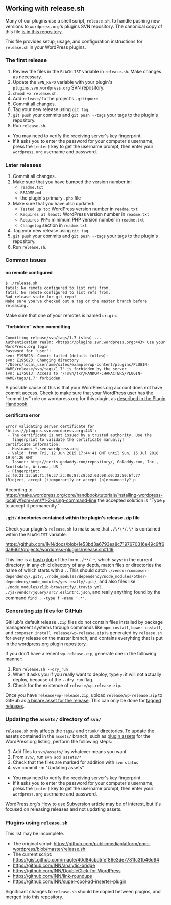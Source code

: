 ## Working with release.sh

Many of our plugins use a shell script, `release.sh`, to handle pushing new versions to `wordpress.org`'s plugins SVN repository. The canonical copy of this file [is in this repository](./release.sh).

This file provides setup, usage, and configuration instructions for `release.sh` in your WordPress plugins.

### The first release

1. Review the files in the `BLACKLIST` variable in `release.sh`. Make changes as necessary.
2. Update the `SVN_REPO` variable with your plugin's `plugins.svn.wordpress.org` SVN repository.
3. `chmod +x release.sh`.
4. Add `release/` to the project's `.gitignore`.
5. Commit all changes.
6. Tag your new release using `git tag`.
7. `git push` your commits and `git push --tags` your tags to the plugin's repository.
8. Run `release.sh`.
  - You may need to verify the receiving server's key fingerprint.
  - If it asks you to enter the password for your computer's username, press the `[enter]` key to get the username prompt, then enter your `wordpress.org` username and password.

### Later releases

1. Commit all changes.
2. Make sure that you have bumped the version number in:
	- `readme.txt`
	- `README.md`
	- the plugin's primary `.php` file
3. Make sure that you have also updated:
	- `Tested up to:` WordPress version number in `readme.txt`
	- `Requires at least:` WordPress version number in `readme.txt`
	- `Requires PHP:` minimum PHP version number in `readme.txt`
	- `Changelog` section in `readme.txt`
2. Tag your new release using `git tag`.
3. `git push` your commits and `git push --tags` your tags to the plugin's repository.
4. Run `release.sh`.

### Common issues


#### no remote configured
```
$ ./release.sh
fatal: No remote configured to list refs from.
fatal: No remote configured to list refs from.
Bad release state for git repo!
Make sure you've checked out a tag or the master branch before releasing.
```

Make sure that one of your remotes is named `origin`.

#### "forbidden" when committing

```
Committing release/svn/tags/1.7 (slow) ...
Authentication realm: <https://plugins.svn.wordpress.org:443> Use your WordPress.org login
Password for 'user': 
svn: E195023: Commit failed (details follow):
svn: E195023: Changing directory '/Users/local_username/sites/example/wp-content/plugins/PLUGIN-NAME/release/svn/tags/1.7' is forbidden by the server
svn: E175013: Access to '/!svn/txr/RANDOM-CHARACTERS/PLUGIN-NAME/tags/1.7' forbidden
```

A possible cause of this is that your WordPress.org account does not have commit access. Check to make sure that your WordPress user has the "committer" role on wordpress.org for this plugin, as [described in the Plugin Handbook](https://developer.wordpress.org/plugins/wordpress-org/special-user-roles-capabilities/).

#### certificate error

```
Error validating server certificate for 'https://plugins.svn.wordpress.org:443':
 - The certificate is not issued by a trusted authority. Use the
   fingerprint to validate the certificate manually!
Certificate information:
 - Hostname: *.svn.wordpress.org
 - Valid: from Fri, 12 Jun 2015 17:44:41 GMT until Sun, 15 Jul 2018 19:04:26 GMT
 - Issuer: http://certs.godaddy.com/repository/, GoDaddy.com, Inc., Scottsdale, Arizona, US
 - Fingerprint: 5c:f0:21:33:a0:f1:f6:37:ac:06:87:c8:62:03:08:d0:32:50:6f:77
(R)eject, accept (t)emporarily or accept (p)ermanently? p
```

According to https://make.wordpress.org/core/handbook/tutorials/installing-wordpress-locally/from-svn/#1-2-using-command-line the accepted solution is "Type `p` to accept it permanently."

#### `.git/` directories contained within the plugin's release .zip file

Check your plugin's `release.sh` to make sure that `./\*\*/.\*` is contained within the `BLACKLIST` variable.

https://github.com/INN/docs/blob/1e53bd3a6793ea8c7197670316e49c9ff6da8661/projects/wordpress-plugins/release.sh#L19

This line is a [bash glob](http://www.tldp.org/LDP/abs/html/globbingref.html) of the form `./**/.*`, which says: in the current directory, in any child directory of any depth, match files or directories the name of which starts with a `.`. This should catch `./vendor/composer-dependency/.git/`, `./node_modules/dependency/node_modules/other-dependency/node_modules/yes-really/.git/`, and also files like `./node_modules/zlib-browserify/.travis.yml`, `./js/vendor/jquery/src/.eslintrc.json`, and really anything found by the command `find . -type f -name '.*'`.

### Generating zip files for GitHub

GitHub's default release `.zip` files do not contain files installed by package management systems through commands like `npm install`, `bower install`, and `composer install`.
`release/wp-release.zip` is generated by `release.sh` for every release on the master branch, and contains everyhting that is put in the wordpress.org plugin repository.

If you don't have a recent `wp-release.zip`, generate one in the following manner:

1. Run `release.sh --dry_run`
2. When it asks you if you really want to deploy, type `y`: it will not actually deploy, because of the `--dry_run` flag.
3. Check for the existence of `release/wp-release.zip`.

Once you have `release/wp-release.zip`, upload `release/wp-release.zip` to GitHub as [a binary asset for the release](https://github.com/blog/1547-release-your-software). This can only be done for [tagged releases](https://help.github.com/articles/creating-releases/).

### Updating the `assets/` directory of `svn/`

`release.sh` only affects the `tags/` and `trunk/` directories. To update the assets contained in the `assets/` branch, such as [plugin assets](https://developer.wordpress.org/plugins/wordpress-org/plugin-assets/) for the WordPress.org listing, perform the following steps:

1. Add files to `svn/assets/` by whatever means you want
2. From `svn/`, run `svn add assets/*`
3. Check that the files are marked for addition with `svn status`
4. svn commit -m "Updating assets"
  - You may need to verify the receiving server's key fingerprint.
  - If it asks you to enter the password for your computer's username, press the `[enter]` key to get the username prompt, then enter your `wordpress.org` username and password.

WordPress.org's [How to use Subversion](https://developer.wordpress.org/plugins/wordpress-org/how-to-use-subversion/) article may be of interest, but it's focused on releasing releases and not updating assets.

### Plugins using `release.sh`

This list may be incomplete.

- The original script: https://github.com/publicmediaplatform/pmp-wordpress/blob/master/release.sh
- The current script: https://gist.github.com/rnagle/40d84cbd5fef86e3de7781fc31b46d94
- https://github.com/INN/analytic-bridge
- https://github.com/INN/DoubleClick-for-WordPress
- https://github.com/INN/link-roundups
- https://github.com/INN/super-cool-ad-inserter-plugin

Significant changes to `release.sh` should be copied between plugins, and merged into this repository.
